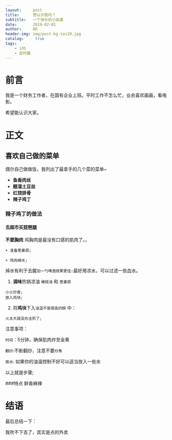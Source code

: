 ```yaml
---
layout:     post
title:      想认识我吗？
subtitle:   一个快乐的小巫婆
date:       2019-02-01
author:     DD
header-img: img/post-bg-ios10.jpg
catalog: 	 true
tags:
    - iOS
    - 定时器
---
```



# 前言

我是一个财务工作者，在国有企业上班。平时工作不怎么忙，业余喜欢画画，看电影。

希望能认识大家。



# 正文

## 喜欢自己做的菜单

偶尔自己做做饭，我列出了最拿手的几个菜的菜单~



- **鱼香肉丝**
- **醋溜土豆丝**
- **红烧排骨**
- **辣子鸡丁**

### 辣子鸡丁的做法

#### 去超市买琵琶腿

**不要胸肉** 鸡胸肉是最没有口感的肌肉了。。

```objc
+ 准备葱姜蒜;

+ 鸡肉焯水;
```
焯水有利于去腥`加一勺啤酒效果更佳:`最好用凉水，可以过滤一些血水。



1. **调味**热锅凉油 `橄榄油` 和 `葱姜蒜`

```objc
小火炒香;
放入鸡块; 
```

2. 将**鸡块**下入`油温不是很高的锅` 中：

```objc
火太大就没办法煎了; 
```


注意事项：

`时间`：5分钟，确保肌肉炸至金黄

`翻炒`:不断翻炒，注意不要`炒焦`

`放水`: 如果你的油温控制不好可以适当放入一些水


以上就是步骤;



###特点
 鲜香麻辣

# 结语

最后总结一下：

我吹不下去了，其实是点的外卖
